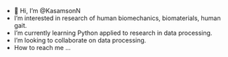 - 👋 Hi, I’m @KasamsonN
- I’m interested in research of human biomechanics, biomaterials, human gait.
- I’m currently learning Python applied to research in data processing.
- I’m looking to collaborate on data processing.
- How to reach me ...

<!---
KasamsonN/KasamsonN is a ✨ special ✨ repository because its `README.md` (this file) appears on your GitHub profile.
You can click the Preview link to take a look at your changes.
--->
